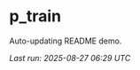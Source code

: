 # p_train

Auto-updating README demo.

<!--START_SECTION:status-->
_Last run: 2025-08-27 06:29 UTC_
<!--END_SECTION:status-->






































































































































































